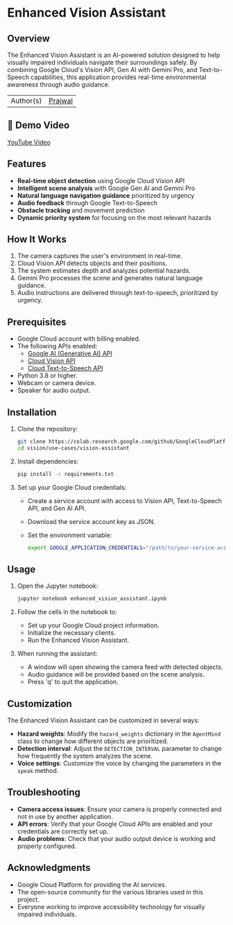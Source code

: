# Enhanced Vision Assistant

## Overview

The Enhanced Vision Assistant is an AI-powered solution designed to help visually impaired individuals navigate their surroundings safely. By combining Google Cloud's Vision API, Gen AI with Gemini Pro, and Text-to-Speech capabilities, this application provides real-time environmental awareness through audio guidance.

|           |                                         |
| --------- | --------------------------------------- |
| Author(s) | [Prajwal](https://github.com/iprajwaal) |

## 🎥 Demo Video

[YouTube Video](https://youtu.be/Jpili5kx3hA)

## Features

- **Real-time object detection** using Google Cloud Vision API
- **Intelligent scene analysis** with Google Gen AI and Gemini Pro
- **Natural language navigation guidance** prioritized by urgency
- **Audio feedback** through Google Text-to-Speech
- **Obstacle tracking** and movement prediction
- **Dynamic priority system** for focusing on the most relevant hazards

## How It Works

1. The camera captures the user's environment in real-time.
2. Cloud Vision API detects objects and their positions.
3. The system estimates depth and analyzes potential hazards.
4. Gemini Pro processes the scene and generates natural language guidance.
5. Audio instructions are delivered through text-to-speech, prioritized by urgency.

## Prerequisites

- Google Cloud account with billing enabled.
- The following APIs enabled:
  - [Google AI (Generative AI) API](https://console.cloud.google.com/flows/enableapi?apiid=generativelanguage.googleapis.com)
  - [Cloud Vision API](https://console.cloud.google.com/flows/enableapi?apiid=vision.googleapis.com)
  - [Cloud Text-to-Speech API](https://console.cloud.google.com/flows/enableapi?apiid=texttospeech.googleapis.com)
- Python 3.8 or higher.
- Webcam or camera device.
- Speaker for audio output.

## Installation

1. Clone the repository:

   ```bash
   git clone https://colab.research.google.com/github/GoogleCloudPlatform/generative-ai
   cd vision/use-cases/vision-assistant
   ```

2. Install dependencies:

   ```bash
   pip install -r requirements.txt
   ```

3. Set up your Google Cloud credentials:
   - Create a service account with access to Vision API, Text-to-Speech API, and Gen AI API.
   - Download the service account key as JSON.
   - Set the environment variable:

     ```bash
     export GOOGLE_APPLICATION_CREDENTIALS="/path/to/your-service-account-key.json"
     ```

## Usage

1. Open the Jupyter notebook:

   ```bash
   jupyter notebook enhanced_vision_assistant.ipynb
   ```

2. Follow the cells in the notebook to:
   - Set up your Google Cloud project information.
   - Initialize the necessary clients.
   - Run the Enhanced Vision Assistant.

3. When running the assistant:
   - A window will open showing the camera feed with detected objects.
   - Audio guidance will be provided based on the scene analysis.
   - Press 'q' to quit the application.

## Customization

The Enhanced Vision Assistant can be customized in several ways:

- **Hazard weights**: Modify the `hazard_weights` dictionary in the `AgentMind` class to change how different objects are prioritized.
- **Detection interval**: Adjust the `DETECTION_INTERVAL` parameter to change how frequently the system analyzes the scene.
- **Voice settings**: Customize the voice by changing the parameters in the `speak` method.

## Troubleshooting

- **Camera access issues**: Ensure your camera is properly connected and not in use by another application.
- **API errors**: Verify that your Google Cloud APIs are enabled and your credentials are correctly set up.
- **Audio problems**: Check that your audio output device is working and properly configured.

## Acknowledgments

- Google Cloud Platform for providing the AI services.
- The open-source community for the various libraries used in this project.
- Everyone working to improve accessibility technology for visually impaired individuals.